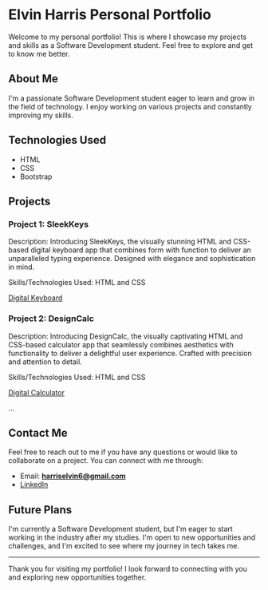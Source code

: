 # Elvin Harris Personal Portfolio

Welcome to my personal portfolio! This is where I showcase my projects and skills as a Software Development student. Feel free to explore and get to know me better.

## About Me

I'm a passionate Software Development student eager to learn and grow in the field of technology. I enjoy working on various projects and constantly improving my skills.

## Technologies Used

- HTML
- CSS
- Bootstrap

## Projects

### Project 1: SleekKeys

Description: Introducing SleekKeys, the visually stunning HTML and CSS-based digital keyboard app that combines form with function to deliver an unparalleled typing experience. Designed with elegance and sophistication in mind.

Skills/Technologies Used: HTML and CSS

<a href="https://vercel.com/elvins-projects-ec206444/digital-keyboard" target="_black">Digital Keyboard</a>

### Project 2: DesignCalc

Description: Introducing DesignCalc, the visually captivating HTML and CSS-based calculator app that seamlessly combines aesthetics with functionality to deliver a delightful user experience. Crafted with precision and attention to detail.

Skills/Technologies Used: HTML and CSS

<a href="https://vercel.com/elvins-projects-ec206444/digital-calculator" target="_black">Digital Calculator</a>

...

## Contact Me

Feel free to reach out to me if you have any questions or would like to collaborate on a project. You can connect with me through:

- Email: **harriselvin6@gmail.com**
- <a href="https://www.linkedin.com/in/elvin-harris-02590a1a6/" target="_black">LinkedIn</a>

## Future Plans

I'm currently a Software Development student, but I'm eager to start working in the industry after my studies. I'm open to new opportunities and challenges, and I'm excited to see where my journey in tech takes me.

---

Thank you for visiting my portfolio! I look forward to connecting with you and exploring new opportunities together.
